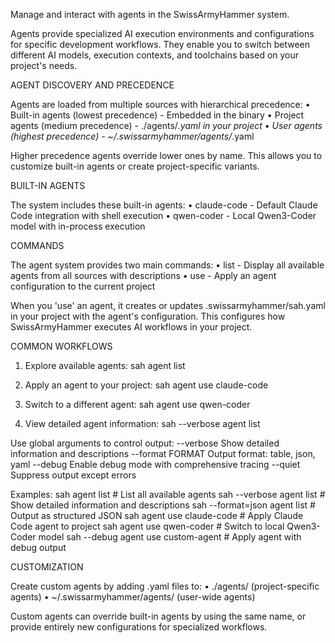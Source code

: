 Manage and interact with agents in the SwissArmyHammer system.

Agents provide specialized AI execution environments and configurations for specific
development workflows. They enable you to switch between different AI models, 
execution contexts, and toolchains based on your project's needs.

AGENT DISCOVERY AND PRECEDENCE

Agents are loaded from multiple sources with hierarchical precedence:
• Built-in agents (lowest precedence) - Embedded in the binary
• Project agents (medium precedence) - ./agents/*.yaml in your project
• User agents (highest precedence) - ~/.swissarmyhammer/agents/*.yaml

Higher precedence agents override lower ones by name. This allows you to
customize built-in agents or create project-specific variants.

BUILT-IN AGENTS

The system includes these built-in agents:
• claude-code    - Default Claude Code integration with shell execution
• qwen-coder     - Local Qwen3-Coder model with in-process execution

COMMANDS

The agent system provides two main commands:
• list - Display all available agents from all sources with descriptions
• use - Apply an agent configuration to the current project

When you 'use' an agent, it creates or updates .swissarmyhammer/sah.yaml in your
project with the agent's configuration. This configures how SwissArmyHammer 
executes AI workflows in your project.

COMMON WORKFLOWS

1. Explore available agents:
   sah agent list

2. Apply an agent to your project:
   sah agent use claude-code

3. Switch to a different agent:
   sah agent use qwen-coder

4. View detailed agent information:
   sah --verbose agent list

Use global arguments to control output:
  --verbose         Show detailed information and descriptions
  --format FORMAT   Output format: table, json, yaml
  --debug           Enable debug mode with comprehensive tracing
  --quiet           Suppress output except errors

Examples:
  sah agent list                           # List all available agents
  sah --verbose agent list                 # Show detailed information and descriptions
  sah --format=json agent list             # Output as structured JSON
  sah agent use claude-code                # Apply Claude Code agent to project
  sah agent use qwen-coder                 # Switch to local Qwen3-Coder model
  sah --debug agent use custom-agent       # Apply agent with debug output

CUSTOMIZATION

Create custom agents by adding .yaml files to:
• ./agents/ (project-specific agents)
• ~/.swissarmyhammer/agents/ (user-wide agents)

Custom agents can override built-in agents by using the same name, or
provide entirely new configurations for specialized workflows.
